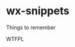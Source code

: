 # wx-snippets
Things to remember

<a href="http://www.wtfpl.net/"><img
       src="http://www.wtfpl.net/wp-content/uploads/2012/12/wtfpl-badge-1.png"
       width="80" height="15" alt="WTFPL" /></a>
